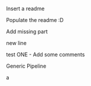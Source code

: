 Insert a readme


Populate the readme :D


Add missing part 

new line 

test ONE - Add some comments

Generic Pipeline

a


